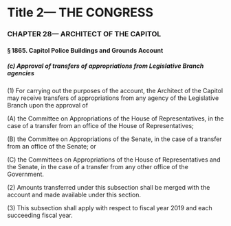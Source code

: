 
# Title 2— THE CONGRESS
### CHAPTER 28— ARCHITECT OF THE CAPITOL
#### § 1865. Capitol Police Buildings and Grounds Account
##### (c) Approval of transfers of appropriations from Legislative Branch agencies

(1) For carrying out the purposes of the account, the Architect of the Capitol may receive transfers of appropriations from any agency of the Legislative Branch upon the approval of

(A) the Committee on Appropriations of the House of Representatives, in the case of a transfer from an office of the House of Representatives;

(B) the Committee on Appropriations of the Senate, in the case of a transfer from an office of the Senate; or

(C) the Committees on Appropriations of the House of Representatives and the Senate, in the case of a transfer from any other office of the Government.

(2) Amounts transferred under this subsection shall be merged with the account and made available under this section.

(3) This subsection shall apply with respect to fiscal year 2019 and each succeeding fiscal year.
